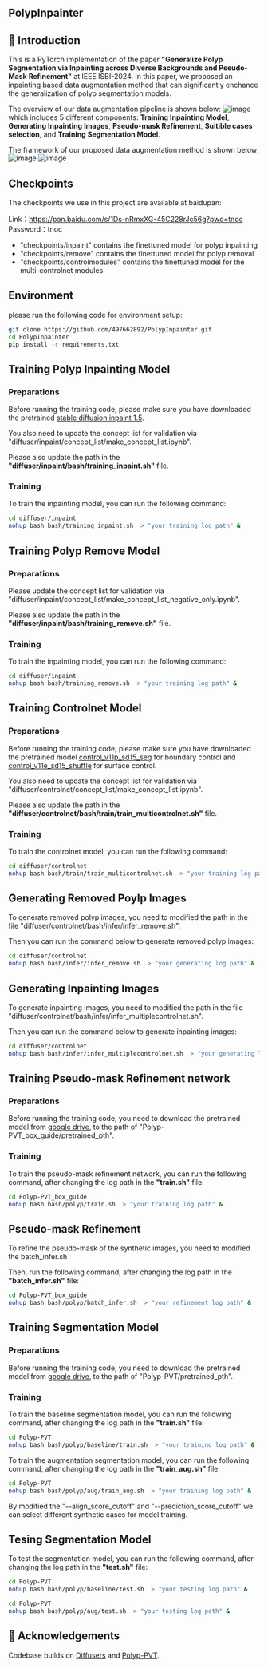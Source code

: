 ## PolypInpainter



## 🔆 Introduction
This is a PyTorch implementation of the paper **"Generalize Polyp Segmentation via Inpainting across Diverse Backgrounds and Pseudo-Mask Refinement"** at IEEE ISBI-2024. In this paper, we proposed an inpainting based data augmentation method that can significantly enchance the generalization of polyp segmentation models.

The overview of our data augmentation pipeline is shown below:
![image](https://github.com/497662892/PolypInpainter/blob/main/imgs/pipeline.png)
which includes 5 different components: **Training Inpainting Model**, **Generating Inpainting Images**, **Pseudo-mask Refinement**, **Suitible cases selection**, and **Training Segmentation Model**.

The framework of our proposed data augmentation method is shown below:
![image](https://github.com/497662892/PolypInpainter/blob/main/imgs/inpaint_model.PNG)
![image](https://github.com/497662892/PolypInpainter/blob/main/imgs/refinement.png)

## Checkpoints
The checkpoints we use in this project are available at baidupan:

Link：https://pan.baidu.com/s/1Ds-nRmxXG-45C228rJc56g?pwd=tnoc 
Password：tnoc 
- "checkpoints/inpaint" contains the finettuned model for polyp inpainting
- "checkpoints/remove" contains the finettuned model for polyp removal
- "checkpoints/controlmodules" contains the finettuned model for the multi-controlnet modules


## Environment
please run the following code for environment setup:
```bash
git clone https://github.com/497662892/PolypInpainter.git
cd PolypInpainter
pip install -r requirements.txt
```


## Training Polyp Inpainting Model

### Preparations

Before running the training code, please make sure you have downloaded the pretrained [stable diffusion inpaint 1.5](https://huggingface.co/runwayml/stable-diffusion-inpainting).

You also need to update the concept list for validation via "diffuser/inpaint/concept_list/make_concept_list.ipynb".

Please also update the path in the **"diffuser/inpaint/bash/training_inpaint.sh"** file.

### Training

To train the inpainting model, you can run the following command:
```bash
cd diffuser/inpaint
nohup bash bash/training_inpaint.sh  > "your training log path" &
```

## Training Polyp Remove Model

### Preparations

Please update the concept list for validation via "diffuser/inpaint/concept_list/make_concept_list_negative_only.ipynb".

Please also update the path in the **"diffuser/inpaint/bash/training_remove.sh"** file.

### Training

To train the inpainting model, you can run the following command:
```bash
cd diffuser/inpaint
nohup bash bash/training_remove.sh  > "your training log path" &
```

## Training Controlnet Model

### Preparations

Before running the training code, please make sure you have downloaded the pretrained model [control_v11p_sd15_seg](https://huggingface.co/lllyasviel/control_v11p_sd15_seg) for boundary control and [control_v11e_sd15_shuffle](https://huggingface.co/lllyasviel/control_v11e_sd15_shuffle) for surface control.

You also need to update the concept list for validation via "diffuser/controlnet/concept_list/make_concept_list.ipynb".

Please also update the path in the **"diffuser/controlnet/bash/train/train_multicontrolnet.sh"** file.


### Training
To train the controlnet model, you can run the following command:
```bash
cd diffuser/controlnet
nohup bash bash/train/train_multicontrolnet.sh  > "your training log path" &
```

## Generating Removed Poylp Images

To generate removed polyp images, you need to modified the path in the file "diffuser/controlnet/bash/infer/infer_remove.sh".

Then you can run the command below to generate removed polyp images:
```bash
cd diffuser/controlnet
nohup bash bash/infer/infer_remove.sh  > "your generating log path" &
```

## Generating Inpainting Images

To generate inpainting images, you need to modified the path in the file "diffuser/controlnet/bash/infer/infer_multiplecontrolnet.sh".

Then you can run the command below to generate inpainting images:
```bash
cd diffuser/controlnet
nohup bash bash/infer/infer_multiplecontrolnet.sh  > "your generating log path" &
```


## Training Pseudo-mask Refinement network

### Preparations

Before running the training code, you need to download the pretrained model from [google drive](https://drive.google.com/drive/folders/1Eu8v9vMRvt-dyCH0XSV2i77lAd62nPXV), to the path of "Polyp-PVT_box_guide/pretrained_pth".

### Training

To train the pseudo-mask refinement network, you can run the following command, after changing the log path in the **"train.sh"** file:
```bash
cd Polyp-PVT_box_guide
nohup bash bash/polyp/train.sh  > "your training log path" &
```

## Pseudo-mask Refinement

To refine the pseudo-mask of the synthetic images, you need to modified the batch_infer.sh

Then, run the following command, after changing the log path in the **"batch_infer.sh"** file:
```bash
cd Polyp-PVT_box_guide
nohup bash bash/polyp/batch_infer.sh  > "your refinement log path" &

```


## Training Segmentation Model

### Preparations

Before running the training code, you need to download the pretrained model from [google drive](https://drive.google.com/drive/folders/1Eu8v9vMRvt-dyCH0XSV2i77lAd62nPXV), to the path of "Polyp-PVT/pretrained_pth".

### Training

To train the baseline segmentation model, you can run the following command, after changing the log path in the **"train.sh"** file:
```bash
cd Polyp-PVT
nohup bash bash/polyp/baseline/train.sh  > "your training log path" &
``` 

To train the augmentation segmentation model, you can run the following command, after changing the log path in the **"train_aug.sh"** file:
```bash
cd Polyp-PVT
nohup bash bash/polyp/aug/train_aug.sh  > "your training log path" &
``` 

By modified the "--align_score_cutoff" and "--prediction_score_cutoff" we can select different synthetic cases for model training.

## Tesing Segmentation Model

To test the segmentation model, you can run the following command, after changing the log path in the **"test.sh"** file:
```bash
cd Polyp-PVT
nohup bash bash/polyp/baseline/test.sh  > "your testing log path" &
```

```bash
cd Polyp-PVT
nohup bash bash/polyp/aug/test.sh  > "your testing log path" &
```

## 🤗 Acknowledgements
Codebase builds on [Diffusers](https://github.com/huggingface/diffusers) and [Polyp-PVT](https://github.com/DengPingFan/Polyp-PVT).


<!--
**PolypInpainter** is a ✨ _special_ ✨ repository because its `README.md` (this file) appears on your GitHub profile.

Here are some ideas to get you started:

- 🔭 I’m currently working on ...
- 🌱 I’m currently learning ...
- 👯 I’m looking to collaborate on ...
- 🤔 I’m looking for help with ...
- 💬 Ask me about ...
- 📫 How to reach me: ...
- 😄 Pronouns: ...
- ⚡ Fun fact: ...
-->
